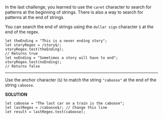 In the last challenge, you learned to use the `caret` character to search for patterns at the beginning of strings. There is also a way to search for patterns at the end of strings.

You can search the end of strings using the `dollar sign` character `$` at the end of the regex.

```
let theEnding = "This is a never ending story";
let storyRegex = /story$/;
storyRegex.test(theEnding);
// Returns true
let noEnding = "Sometimes a story will have to end";
storyRegex.test(noEnding);
// Returns false
```

---

Use the anchor character (`$`) to match the string `"caboose"` at the end of the string `caboose`.

**SOLUTION**

```
let caboose = "The last car on a train is the caboose";
let lastRegex = /caboose$/; // Change this line
let result = lastRegex.test(caboose);
```
